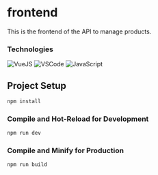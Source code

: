 # frontend

This is the frontend of the API to manage products.

### Technologies

![VueJS](https://img.shields.io/badge/Vue.js-35495E?style=for-the-badge&logo=vue.js&logoColor=4FC08D)
![VSCode](https://img.shields.io/badge/Visual_Studio_Code-0078D4?style=for-the-badge&logo=visual%20studio%20code&logoColor=white)
![JavaScript](https://img.shields.io/badge/JavaScript-323330?style=for-the-badge&logo=javascript&logoColor=F7DF1E)

## Project Setup

```sh
npm install
```

### Compile and Hot-Reload for Development

```sh
npm run dev
```

### Compile and Minify for Production

```sh
npm run build
```
